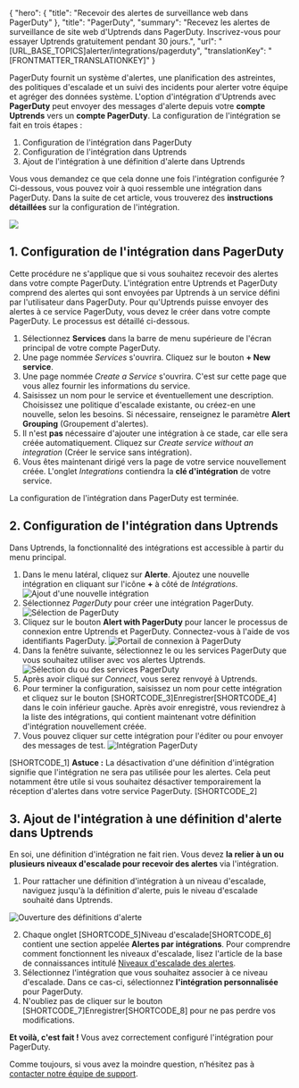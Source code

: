 {
  "hero": {
    "title": "Recevoir des alertes de surveillance web dans PagerDuty"
  },
  "title": "PagerDuty",
  "summary": "Recevez les alertes de surveillance de site web d'Uptrends dans PagerDuty. Inscrivez-vous pour essayer Uptrends gratuitement pendant 30 jours.",
  "url": "[URL_BASE_TOPICS]alerter/integrations/pagerduty",
  "translationKey": "[FRONTMATTER_TRANSLATIONKEY]"
}

PagerDuty fournit un système d'alertes, une planification des astreintes, des politiques d'escalade et un suivi des incidents pour alerter votre équipe et agréger des données système. L'option d'intégration d'Uptrends avec **PagerDuty** peut envoyer des messages d'alerte depuis votre **compte Uptrends** vers un **compte PagerDuty**. La configuration de l'intégration se fait en trois étapes :

1. Configuration de l'intégration dans PagerDuty
2. Configuration de l'intégration dans Uptrends
3. Ajout de l'intégration à une définition d'alerte dans Uptrends

Vous vous demandez ce que cela donne une fois l'intégration configurée ? Ci-dessous, vous pouvez voir à quoi ressemble une intégration dans PagerDuty. Dans la suite de cet article, vous trouverez des **instructions détaillées** sur la configuration de l'intégration.

![]([LINK_URL_1])

## 1. Configuration de l'intégration dans PagerDuty

Cette procédure ne s'applique que si vous souhaitez recevoir des alertes dans votre compte PagerDuty. L'intégration entre Uptrends et PagerDuty comprend des alertes qui sont envoyées par Uptrends à un service défini par l'utilisateur dans PagerDuty. Pour qu'Uptrends puisse envoyer des alertes à ce service PagerDuty, vous devez le créer dans votre compte PagerDuty. Le processus est détaillé ci-dessous.

1. Sélectionnez **Services** dans la barre de menu supérieure de l'écran principal de votre compte PagerDuty.
2. Une page nommée *Services* s'ouvrira. Cliquez sur le bouton **\+ New service**.
3. Une page nommée *Create a Service* s'ouvrira. C'est sur cette page que vous allez fournir les informations du service.
4. Saisissez un nom pour le service et éventuellement une description. Choisissez une politique d'escalade existante, ou créez-en une nouvelle, selon les besoins. Si nécessaire, renseignez le paramètre **Alert Grouping** (Groupement d'alertes).
5. Il n'est **pas** nécessaire d'ajouter une intégration à ce stade, car elle sera créée automatiquement. Cliquez sur *Create service without an integration* (Créer le service sans intégration).
6. Vous êtes maintenant dirigé vers la page de votre service nouvellement créée. L'onglet *Integrations* contiendra la **clé d'intégration** de votre service.

La configuration de l'intégration dans PagerDuty est terminée.

## 2. Configuration de l'intégration dans Uptrends

Dans Uptrends, la fonctionnalité des intégrations est accessible à partir du menu principal.

1. Dans le menu latéral, cliquez sur **Alerte**. Ajoutez une nouvelle intégration en cliquant sur l'icône **+** à côté de *Intégrations*. ![Ajout d'une nouvelle intégration]([LINK_URL_2])
2. Sélectionnez *PagerDuty* pour créer une intégration PagerDuty. ![Sélection de PagerDuty]([LINK_URL_3])
3. Cliquez sur le bouton **Alert with PagerDuty** pour lancer le processus de connexion entre Uptrends et PagerDuty. Connectez-vous à l'aide de vos identifiants PagerDuty. ![Portail de connexion à PagerDuty]([LINK_URL_4])
4. Dans la fenêtre suivante, sélectionnez le ou les services PagerDuty que vous souhaitez utiliser avec vos alertes Uptrends.
   ![Sélection du ou des services PagerDuty]([LINK_URL_5])
5. Après avoir cliqué sur *Connect*, vous serez renvoyé à Uptrends.
6. Pour terminer la configuration, saisissez un nom pour cette intégration et cliquez sur le bouton [SHORTCODE_3]Enregistrer[SHORTCODE_4] dans le coin inférieur gauche. Après avoir enregistré, vous reviendrez à la liste des intégrations, qui contient maintenant votre définition d'intégration nouvellement créée.
7. Vous pouvez cliquer sur cette intégration pour l'éditer ou pour envoyer des messages de test.
   ![Intégration PagerDuty]([LINK_URL_6])

[SHORTCODE_1]
**Astuce :** La désactivation d'une définition d'intégration signifie que l'intégration ne sera pas utilisée pour les alertes. Cela peut notamment être utile si vous souhaitez désactiver temporairement la réception d'alertes dans votre service PagerDuty.
[SHORTCODE_2]

## 3. Ajout de l'intégration à une définition d'alerte dans Uptrends

En soi, une définition d'intégration ne fait rien. Vous devez **la relier à un ou plusieurs niveaux d'escalade pour recevoir des alertes** via l'intégration.

1. Pour rattacher une définition d'intégration à un niveau d'escalade, naviguez jusqu'à la définition d'alerte, puis le niveau d'escalade souhaité dans Uptrends.

![Ouverture des définitions d'alerte]([LINK_URL_7])

2. Chaque onglet [SHORTCODE_5]Niveau d'escalade[SHORTCODE_6] contient une section appelée **Alertes par intégrations**. Pour comprendre comment fonctionnent les niveaux d'escalade, lisez l'article de la base de connaissances intitulé [Niveaux d'escalade des alertes]([LINK_URL_8]).
3. Sélectionnez l'intégration que vous souhaitez associer à ce niveau d'escalade. Dans ce cas-ci, sélectionnez **l'intégration personnalisée** pour PagerDuty.
4. N'oubliez pas de cliquer sur le bouton [SHORTCODE_7]Enregistrer[SHORTCODE_8] pour ne pas perdre vos modifications.

**Et voilà, c'est fait !** Vous avez correctement configuré l'intégration pour PagerDuty.

Comme toujours, si vous avez la moindre question, n’hésitez pas à [contacter notre équipe de support]([LINK_URL_9]).
